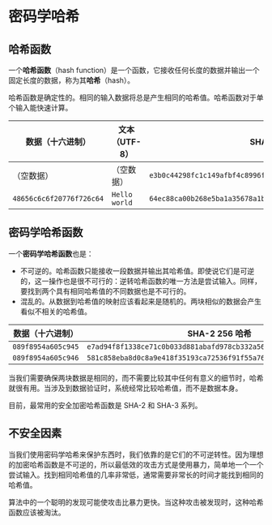 # 密码学哈希

## 哈希函数

一个**哈希函数**（hash function）是一个函数，它接收任何长度的数据并输出一个固定长度的数据，称为其**哈希**（hash）。

哈希函数是确定性的。相同的输入数据将总是产生相同的哈希值。哈希函数对于单个输入能快速计算。

| 数据（十六进制）         | 文本 （UTF-8） | SHA-2 256 哈希                                               |
| ------------------------ | -------------- | ------------------------------------------------------------ |
| （空数据）               | （空数据）     | `e3b0c44298fc1c149afbf4c8996fb92427ae41e4649b934ca495991b7852b855` |
| `48656c6c6f20776f726c64` | `Hello world`  | `64ec88ca00b268e5ba1a35678a1b5316d212f4f366b2477232534a8aeca37f3c` |

## 密码学哈希函数

一个**密码学哈希函数**也是：

- 不可逆的。哈希函数只能接收一段数据并输出其哈希值。即使说它们是可逆的，这一操作也是很不可行的：逆转哈希函数的唯一方法是尝试输入。同样，要找到两个具有相同哈希值的不同数据也是不可行的。
- 混乱的。从数据到哈希值的映射应该看起来是随机的。两块相似的数据会产生看似不相关的哈希值。

| 数据（十六进制） | SHA-2 256 哈希 |
| ---- |------------ |
| `089f8954a605c945` | `e7ad94f8f1338ce71c0b033d881abafd978cb332a56f1fe2d79082565aafc5ee` |
| `089f8954a605c946` | `581c858eba8d0c8a9e418f35193ca72536f91f55a7610b7001d0c0330bc8b1b6` |

当我们需要确保两块数据是相同的，而不需要比较其中任何有意义的细节时，哈希就很有用。当涉及到数据验证时，系统经常比较哈希值，而不是数据本身。

目前，最常用的安全加密哈希函数是 SHA-2 和 SHA-3 系列。

## 不安全因素

当我们使用密码学哈希来保护东西时，我们依靠的是它们的不可逆转性。因为理想的加密哈希函数是不可逆的，所以最低效的攻击方式是使用暴力，简单地一个一个尝试输入。找到相同哈希值的几率非常低，通常需要非常长的时间才能找到相同的哈希值。

算法中的一个聪明的发现可能使攻击比暴力更快。当这种攻击被发现时，这种哈希函数应该被淘汰。